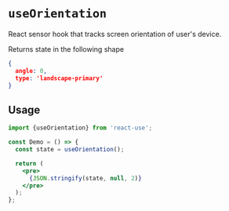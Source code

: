 # `useOrientation`

React sensor hook that tracks screen orientation of user's device.

Returns state in the following shape

```json
{
  angle: 0,
  type: 'landscape-primary'
}
```


## Usage

```jsx
import {useOrientation} from 'react-use';

const Demo = () => {
  const state = useOrientation();

  return (
    <pre>
      {JSON.stringify(state, null, 2)}
    </pre>
  );
};
```
